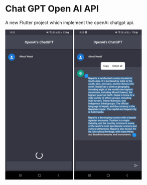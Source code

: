 # Chat GPT Open AI API

A new Flutter project which implement the openAi chatgpt api.



<img src="Screenshot_20230114_193230.jpg" height="480px" />  <img src="Screenshot_20230114_193246.jpg" height="480px" /> 






